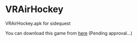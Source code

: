 # VRAirHockey
VRAirHockey.apk for sidequest

You can download this game from [here](https://sidequestvr.com/app/4261/vrairhockey) (Pending approval...)
